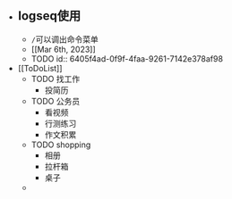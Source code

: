 - ## logseq使用
	- `/`可以调出命令菜单
	- [[Mar 6th, 2023]]
	- TODO
	  id:: 6405f4ad-0f9f-4faa-9261-7142e378af98
- [[ToDoList]]
	- TODO 找工作
		- 投简历
	- TODO 公务员
		- 看视频
		- 行测练习
		- 作文积累
	- TODO shopping
		- 相册
		- 拉杆箱
		- 桌子
	-